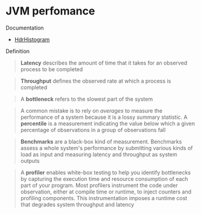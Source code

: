 # JVM perfomance

Documentation

* [HdrHistogram](http://hdrhistogram.org)

Definition

> **Latency** describes the amount of time that it takes for an observed process to be completed

> **Throughput** defines the observed rate at which a process is completed

> A **bottleneck** refers to the slowest part of the system

> A common mistake is to rely on *averages* to measure the performance of a system because it is a lossy summary statistic.
A **percentile** is a measurement indicating the value below which a given percentage of observations in a group of observations fall

> **Benchmarks** are a black-box kind of measurement. Benchmarks assess a whole system's performance by submitting various kinds of load as input and measuring latency and throughput as system outputs

> A **profiler** enables white-box testing to help you identify bottlenecks by capturing the execution time and resource consumption of each part of your
program. Most profilers instrument the code under observation, either at compile time or runtime, to inject counters and profiling components. This instrumentation imposes a runtime cost that degrades system throughput and latency

<br>
